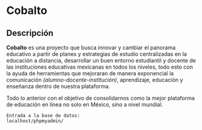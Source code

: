 # Cobalto

## Descripción
**Cobalto** es una proyecto que busca innovar y cambiar el panorama educativo a partir de planes y estrategias de estudio centralizadas en la educación a distancia, desarrollar un buen entorno estudiantil y docente de las instituciones educativas mexicanas en todos los niveles, todo esto con la ayuda de herramientas que mejoraran de manera exponencial la comunicación *(alumno-docente-institución)*, aprendizaje, educación y enseñanza dentro de nuestra plataforma.

Todo lo anterior con el objetivo de consolidarnos como la mejor plataforma de educación en línea no solo en México, sino a nivel mundial.

```
Entrada a la base de datos:
localhost/phpmyadmin/
```